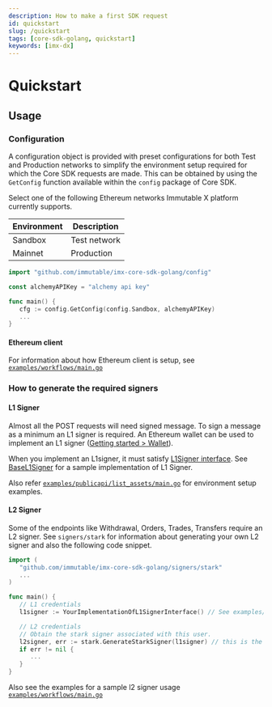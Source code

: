 ```yaml
---
description: How to make a first SDK request
id: quickstart
slug: /quickstart
tags: [core-sdk-golang, quickstart]
keywords: [imx-dx]
---
```


# Quickstart

## Usage

### Configuration

A configuration object is provided with preset configurations for both Test and Production networks to simplify the environment setup required for which the Core SDK requests are made. This can be obtained by using the `GetConfig` function available within the `config` package of Core SDK. 

Select one of the following Ethereum networks Immutable X platform currently supports.

| Environment | Description   |
|-------------|---------------|
| Sandbox     | Test network  |
| Mainnet     | Production    |

```go
import "github.com/immutable/imx-core-sdk-golang/config"

const alchemyAPIKey = "alchemy api key"

func main() {
   cfg := config.GetConfig(config.Sandbox, alchemyAPIKey)
   ...
}
```

#### Ethereum client

For information about how Ethereum client is setup, see [`examples/workflows/main.go`](https://github.com/immutable/imx-core-sdk-golang/tree/v0.1.0/examples/workflows/main.go)

### How to generate the required signers

#### L1 Signer

Almost all the POST requests will need signed message. To sign a message as a minimum an L1 signer is required. An Ethereum wallet can be used to implement an L1 signer ([Getting started > Wallet](https://docs.x.immutable.com/docs/getting-started-guide/#wallet)).

When you implement an L1signer, it must satisfy [L1Signer interface](https://github.com/immutable/imx-core-sdk-golang/tree/v0.1.0/signers/signers.go). See [BaseL1Signer](https://github.com/immutable/imx-core-sdk-golang/tree/v0.1.0/examples/workflows/utils/signer.go) for a sample implementation of L1 Signer.

Also refer [`examples/publicapi/list_assets/main.go`](https://github.com/immutable/imx-core-sdk-golang/tree/v0.1.0/examples/publicapi/list_assets/main.go) for environment setup examples.

#### L2 Signer

Some of the endpoints like Withdrawal, Orders, Trades, Transfers require an L2 signer. See `signers/stark` for information about generating your own L2 signer and also the following code snippet.

```go
import (
   "github.com/immutable/imx-core-sdk-golang/signers/stark"
   ...
)

func main() {
   // L1 credentials
   l1signer := YourImplementationOfL1SignerInterface() // See examples/workflows/utils/signer.go

   // L2 credentials
   // Obtain the stark signer associated with this user.
   l2signer, err := stark.GenerateStarkSigner(l1signer) // this is the sdk helper function
   if err != nil {
      ...
   }
}
```

Also see the examples for a sample l2 signer usage [`examples/workflows/main.go`](https://github.com/immutable/imx-core-sdk-golang/tree/v0.1.0/examples/workflows/main.go#L63)
